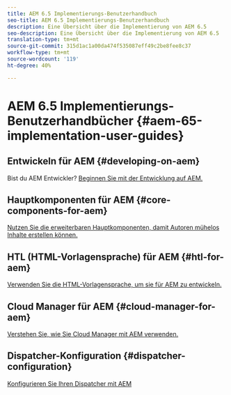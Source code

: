 ```yaml
---
title: AEM 6.5 Implementierungs-Benutzerhandbuch
seo-title: AEM 6.5 Implementierungs-Benutzerhandbuch
description: Eine Übersicht über die Implementierung von AEM 6.5
seo-description: Eine Übersicht über die Implementierung von AEM 6.5
translation-type: tm+mt
source-git-commit: 315d1ac1a00da474f535087eff49c2be8fee8c37
workflow-type: tm+mt
source-wordcount: '119'
ht-degree: 40%

---
```



# AEM 6.5 Implementierungs-Benutzerhandbücher {#aem-65-implementation-user-guides}

## Entwickeln für AEM {#developing-on-aem}

Bist du AEM Entwickler? [Beginnen Sie mit der Entwicklung auf AEM.](/help/sites-developing/home.md)

## Hauptkomponenten für AEM {#core-components-for-aem}

[Nutzen Sie die erweiterbaren Hauptkomponenten, damit Autoren mühelos Inhalte erstellen können.](https://docs.adobe.com/content/help/de-DE/experience-manager-core-components/using/introduction.html)

## HTL (HTML-Vorlagensprache) für AEM {#htl-for-aem}

[Verwenden Sie die HTML-Vorlagensprache, um sie für AEM zu entwickeln.](https://docs.adobe.com/content/help/de-DE/experience-manager-htl/using/overview.html)

## Cloud Manager für AEM {#cloud-manager-for-aem}

[Verstehen Sie, wie Sie Cloud Manager mit AEM verwenden.](https://docs.adobe.com/content/help/de-DE/experience-manager-cloud-manager/using/introduction-to-cloud-manager.html)

## Dispatcher-Konfiguration {#dispatcher-configuration}

[Konfigurieren Sie Ihren Dispatcher mit AEM](https://docs.adobe.com/content/help/de-DE/experience-manager-dispatcher/using/dispatcher.html)
